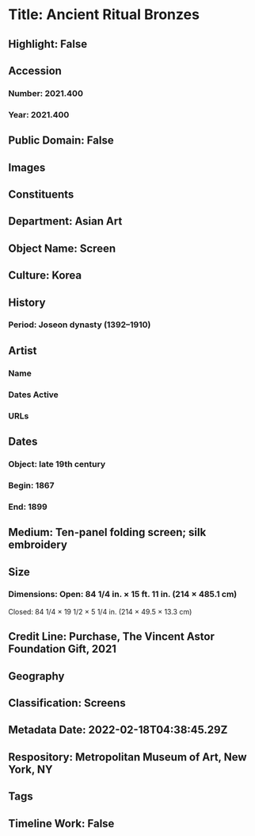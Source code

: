 # Title: Ancient Ritual Bronzes
## Highlight: False
## Accession
### Number: 2021.400
### Year: 2021.400
## Public Domain: False
## Images
## Constituents
## Department: Asian Art
## Object Name: Screen
## Culture: Korea
## History
### Period: Joseon dynasty (1392–1910)
## Artist
### Name
### Dates Active
### URLs
## Dates
### Object: late 19th century
### Begin: 1867
### End: 1899
## Medium: Ten-panel folding screen; silk embroidery
## Size
### Dimensions: Open: 84 1/4 in. × 15 ft. 11 in. (214 × 485.1 cm)
Closed: 84 1/4 × 19 1/2 × 5 1/4 in. (214 × 49.5 × 13.3 cm)
## Credit Line: Purchase, The Vincent Astor Foundation Gift, 2021
## Geography
## Classification: Screens
## Metadata Date: 2022-02-18T04:38:45.29Z
## Respository: Metropolitan Museum of Art, New York, NY
## Tags
## Timeline Work: False